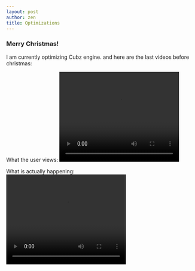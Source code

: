 ```yaml
---
layout: post
author: zen
title: Optimizations
---
```

### Merry Christmas!

I am currently optimizing Cubz engine.
and here are the last videos before christmas:

What the user views:
<video width="320" height="240" controls>
	<source src="/Cubz/assets/videos/cubz_opts_1.mp4" type="video/mp4">
	Your browser does not support the video tag :(
</video>

What is actually happening:
<video width="320" height="240" controls>
	<source src="/Cubz/assets/videos/cubz_opts_2.mp4" type="video/mp4">
	Your browser does not support the video tag :(
</video>